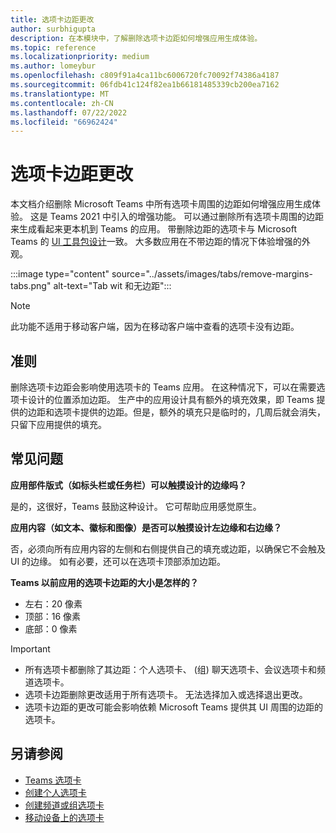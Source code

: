 ```yaml
---
title: 选项卡边距更改
author: surbhigupta
description: 在本模块中，了解删除选项卡边距如何增强应用生成体验。
ms.topic: reference
ms.localizationpriority: medium
ms.author: lomeybur
ms.openlocfilehash: c809f91a4ca11bc6006720fc70092f74386a4187
ms.sourcegitcommit: 06fdb41c124f82ea1b66181485339cb200ea7162
ms.translationtype: MT
ms.contentlocale: zh-CN
ms.lasthandoff: 07/22/2022
ms.locfileid: "66962424"
---
```

# <a name="tab-margin-changes"></a>选项卡边距更改

本文档介绍删除 Microsoft Teams 中所有选项卡周围的边距如何增强应用生成体验。 这是 Teams 2021 中引入的增强功能。
可以通过删除所有选项卡周围的边距来生成看起来更本机到 Teams 的应用。 带删除边距的选项卡与 Microsoft Teams 的 [UI 工具包设计](~/tabs/design/tabs.md)一致。 大多数应用在不带边距的情况下体验增强的外观。

:::image type="content" source="../assets/images/tabs/remove-margins-tabs.png" alt-text="Tab wit 和无边距":::

> [!NOTE]
> 此功能不适用于移动客户端，因为在移动客户端中查看的选项卡没有边距。

## <a name="guidelines"></a>准则

删除选项卡边距会影响使用选项卡的 Teams 应用。 在这种情况下，可以在需要选项卡设计的位置添加边距。 生产中的应用设计具有额外的填充效果，即 Teams 提供的边距和选项卡提供的边距。但是，额外的填充只是临时的，几周后就会消失，只留下应用提供的填充。

## <a name="faq"></a>常见问题

**应用部件版式（如标头栏或任务栏）可以触摸设计的边缘吗？**

是的，这很好，Teams 鼓励这种设计。 它可帮助应用感觉原生。

**应用内容（如文本、徽标和图像）是否可以触摸设计左边缘和右边缘？**

否，必须向所有应用内容的左侧和右侧提供自己的填充或边距，以确保它不会触及 UI 的边缘。 如有必要，还可以在选项卡顶部添加边距。

**Teams 以前应用的选项卡边距的大小是怎样的？**

* 左右：20 像素
* 顶部：16 像素
* 底部：0 像素

> [!IMPORTANT]
>
> * 所有选项卡都删除了其边距：个人选项卡、 (组) 聊天选项卡、会议选项卡和频道选项卡。
> * 选项卡边距删除更改适用于所有选项卡。 无法选择加入或选择退出更改。
> * 选项卡边距的更改可能会影响依赖 Microsoft Teams 提供其 UI 周围的边距的选项卡。

## <a name="see-also"></a>另请参阅

* [Teams 选项卡](~/tabs/what-are-tabs.md)
* [创建个人选项卡](~/tabs/how-to/create-personal-tab.md)
* [创建频道或组选项卡](~/tabs/how-to/create-channel-group-tab.md)
* [移动设备上的选项卡](~/tabs/design/tabs-mobile.md)
